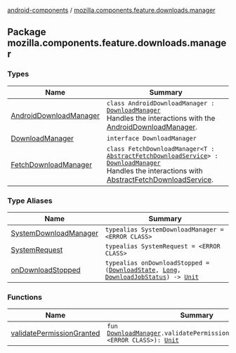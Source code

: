 [android-components](../index.md) / [mozilla.components.feature.downloads.manager](./index.md)

## Package mozilla.components.feature.downloads.manager

### Types

| Name | Summary |
|---|---|
| [AndroidDownloadManager](-android-download-manager/index.md) | `class AndroidDownloadManager : `[`DownloadManager`](-download-manager/index.md)<br>Handles the interactions with the [AndroidDownloadManager](-android-download-manager/index.md). |
| [DownloadManager](-download-manager/index.md) | `interface DownloadManager` |
| [FetchDownloadManager](-fetch-download-manager/index.md) | `class FetchDownloadManager<T : `[`AbstractFetchDownloadService`](../mozilla.components.feature.downloads/-abstract-fetch-download-service/index.md)`> : `[`DownloadManager`](-download-manager/index.md)<br>Handles the interactions with [AbstractFetchDownloadService](../mozilla.components.feature.downloads/-abstract-fetch-download-service/index.md). |

### Type Aliases

| Name | Summary |
|---|---|
| [SystemDownloadManager](-system-download-manager.md) | `typealias SystemDownloadManager = <ERROR CLASS>` |
| [SystemRequest](-system-request.md) | `typealias SystemRequest = <ERROR CLASS>` |
| [onDownloadStopped](on-download-stopped.md) | `typealias onDownloadStopped = (`[`DownloadState`](../mozilla.components.browser.state.state.content/-download-state/index.md)`, `[`Long`](https://kotlinlang.org/api/latest/jvm/stdlib/kotlin/-long/index.html)`, `[`DownloadJobStatus`](../mozilla.components.feature.downloads/-abstract-fetch-download-service/-download-job-status/index.md)`) -> `[`Unit`](https://kotlinlang.org/api/latest/jvm/stdlib/kotlin/-unit/index.html) |

### Functions

| Name | Summary |
|---|---|
| [validatePermissionGranted](validate-permission-granted.md) | `fun `[`DownloadManager`](-download-manager/index.md)`.validatePermissionGranted(context: <ERROR CLASS>): `[`Unit`](https://kotlinlang.org/api/latest/jvm/stdlib/kotlin/-unit/index.html) |
